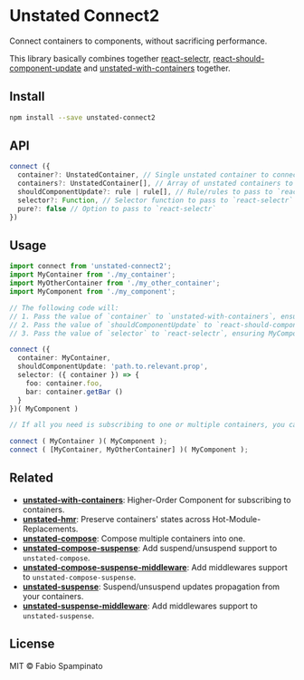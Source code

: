 # Unstated Connect2

Connect containers to components, without sacrificing performance.

This library basically combines together [react-selectr](https://github.com/fabiospampinato/react-selectr), [react-should-component-update](https://github.com/fabiospampinato/react-should-component-update) and [unstated-with-containers](https://github.com/fabiospampinato/unstated-with-containers) together.

## Install

```sh
npm install --save unstated-connect2
```

## API

```ts
connect ({
  container?: UnstatedContainer, // Single unstated container to connect
  containers?: UnstatedContainer[], // Array of unstated containers to connect
  shouldComponentUpdate?: rule | rule[], // Rule/rules to pass to `react-should-component-update`
  selector?: Function, // Selector function to pass to `react-selectr`
  pure?: false // Option to pass to `react-selectr`
})
```

## Usage

```ts
import connect from 'unstated-connect2';
import MyContainer from './my_container';
import MyOtherContainer from './my_other_container';
import MyComponent from './my_component';

// The following code will:
// 1. Pass the value of `container` to `unstated-with-containers`, ensuring it gets connected
// 2. Pass the value of `shouldComponentUpdate` to `react-should-component-update`, ensuring unnecessary selections and re-renders are reduced
// 3. Pass the value of `selector` to `react-selectr`, ensuring MyComponent will only receive the selected props, minimizing unecessary re-renders

connect ({
  container: MyContainer,
  shouldComponentUpdate: 'path.to.relevant.prop',
  selector: ({ container }) => {
    foo: container.foo,
    bar: container.getBar ()
  }
})( MyComponent )

// If all you need is subscribing to one or multiple containers, you can simply write:

connect ( MyContainer )( MyComponent );
connect ( [MyContainer, MyOtherContainer] )( MyComponent );
```

## Related

- **[unstated-with-containers](https://github.com/fabiospampinato/unstated-with-containers)**: Higher-Order Component for subscribing to containers.
- **[unstated-hmr](https://github.com/fabiospampinato/unstated-hmr)**: Preserve containers' states across Hot-Module-Replacements.
- **[unstated-compose](https://github.com/fabiospampinato/unstated-compose)**: Compose multiple containers into one.
- **[unstated-compose-suspense](https://github.com/fabiospampinato/unstated-compose-suspense)**: Add suspend/unsuspend support to `unstated-compose`.
- **[unstated-compose-suspense-middleware](https://github.com/fabiospampinato/unstated-compose-suspense-middleware)**: Add middlewares support to `unstated-compose-suspense`.
- **[unstated-suspense](https://github.com/fabiospampinato/unstated-suspense)**: Suspend/unsuspend updates propagation from your containers.
- **[unstated-suspense-middleware](https://github.com/fabiospampinato/unstated-suspense-middleware)**: Add middlewares support to `unstated-suspense`.

## License

MIT © Fabio Spampinato
